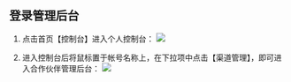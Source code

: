 ## 登录管理后台

1. 点击首页【控制台】进入个人控制台：
![](https://main.qcloudimg.com/raw/f15abdf2d2cd988597015d9f4e2420f6/%E7%99%BB%E5%BD%95%E7%AE%A1%E7%90%86%E5%90%8E%E5%8F%B01.png)

2. 进入控制台后将鼠标置于帐号名称上，在下拉项中点击【渠道管理】，即可进入合作伙伴管理后台：
![](https://main.qcloudimg.com/raw/749f7e7a826d9bd3cef27a18fb896337/%E7%99%BB%E5%BD%95%E7%AE%A1%E7%90%86%E5%90%8E%E5%8F%B02.png)